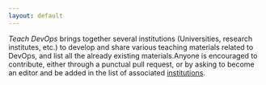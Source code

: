 ```yaml
---
layout: default
---
```


_Teach DevOps_ brings together several institutions (Universities, research institutes, etc.) to develop and share various teaching materials related to DevOps, and list all the already existing materials.Anyone is encouraged to contribute, either through a punctual pull request, or by asking to become an editor and be added in the list of associated [institutions](./about.html).
